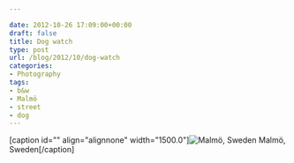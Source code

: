 ```yaml
---

date: 2012-10-26 17:09:00+00:00
draft: false
title: Dog watch
type: post
url: /blog/2012/10/dog-watch
categories:
- Photography
tags:
- b&w
- Malmö
- street
- dog
---
```


[caption id="" align="alignnone" width="1500.0"]![Malmö, Sweden](/images/2012-10-26-201210dog-watch/20121023-R0012044.jpg)
Malmö, Sweden[/caption]
